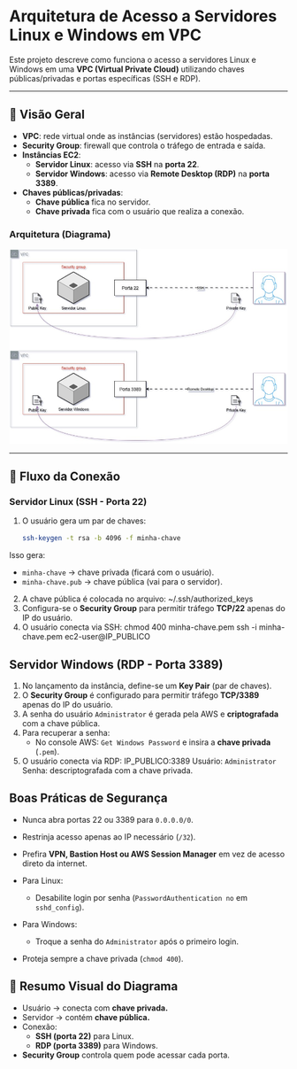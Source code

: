 # Arquitetura de Acesso a Servidores Linux e Windows em VPC

Este projeto descreve como funciona o acesso a servidores Linux e Windows em uma **VPC (Virtual Private Cloud)** utilizando chaves públicas/privadas e portas específicas (SSH e RDP).

---

## 🔹 Visão Geral

- **VPC**: rede virtual onde as instâncias (servidores) estão hospedadas.  
- **Security Group**: firewall que controla o tráfego de entrada e saída.  
- **Instâncias EC2**:
  - **Servidor Linux**: acesso via **SSH** na **porta 22**.  
  - **Servidor Windows**: acesso via **Remote Desktop (RDP)** na **porta 3389**.  
- **Chaves públicas/privadas**:
  - **Chave pública** fica no servidor.  
  - **Chave privada** fica com o usuário que realiza a conexão.  

### Arquitetura (Diagrama)

![Arquitetura-EC2](images/Diagrama-EC2.jpg)

---

## 🔹 Fluxo da Conexão

### Servidor Linux (SSH - Porta 22)
1. O usuário gera um par de chaves:
   ```bash
   ssh-keygen -t rsa -b 4096 -f minha-chave
Isso gera:
- `minha-chave` → chave privada (ficará com o usuário).
- `minha-chave.pub` → chave pública (vai para o servidor).

2. A chave pública é colocada no arquivo:
~/.ssh/authorized_keys
3. Configura-se o **Security Group** para permitir tráfego **TCP/22** apenas do IP do usuário.
4. O usuário conecta via SSH:
chmod 400 minha-chave.pem
ssh -i minha-chave.pem ec2-user@IP_PUBLICO

## Servidor Windows (RDP - Porta 3389)
1. No lançamento da instância, define-se um **Key Pair** (par de chaves).
2. O **Security Group** é configurado para permitir tráfego **TCP/3389** apenas do IP do usuário.
3. A senha do usuário `Administrator` é gerada pela AWS e **criptografada** com a chave pública.
4. Para recuperar a senha:
    - No console AWS: `Get Windows Password` e insira a **chave privada** (`.pem`).
5. O usuário conecta via RDP:
  IP_PUBLICO:3389
Usuário: `Administrator`
Senha: descriptografada com a chave privada.

## Boas Práticas de Segurança
- Nunca abra portas 22 ou 3389 para `0.0.0.0/0`.
- Restrinja acesso apenas ao IP necessário (`/32`).
- Prefira **VPN, Bastion Host ou AWS Session Manager** em vez de acesso direto da internet.
  
- Para Linux:
  - Desabilite login por senha (`PasswordAuthentication no` em `sshd_config`).
- Para Windows:
  - Troque a senha do `Administrator` após o primeiro login.

- Proteja sempre a chave privada (`chmod 400`).

## 🔹 Resumo Visual do Diagrama

- Usuário → conecta com **chave privada.**
- Servidor → contém **chave pública.**
- Conexão:
  - **SSH (porta 22)** para Linux.
  - **RDP (porta 3389)** para Windows.
- **Security Group** controla quem pode acessar cada porta.





